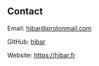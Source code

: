 ## Contact

Email: <hjbar@protonmail.com>  

GitHub: [hjbar](https://github.com/hjbar)  

Website: <https://hjbar.fr>

